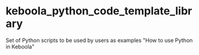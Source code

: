 # keboola_python_code_template_library
Set of Python scripts to be used by users as examples "How to use Python in Keboola"
